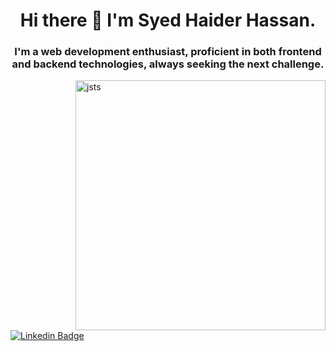 <h1 align="center">Hi there 👋 I'm Syed Haider Hassan.</h1>
<h3 align="center">I'm a web development enthusiast, proficient in both frontend and backend technologies, always seeking the next challenge.</h3>
<img align="right" alt="jsts" width="400" src="https://serokell.io/files/0u/0ufu1q21.js-ts.jpg" />

[![Linkedin Badge](https://img.shields.io/badge/-pakistanihaider-blue?style=flat-square&logo=Linkedin&logoColor=white&link=https://www.linkedin.com/in/pakistanihaider/)](https://www.linkedin.com/in/pakistanihaider/)

